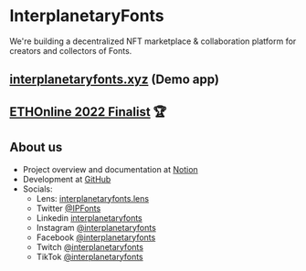 # InterplanetaryFonts

We're building a decentralized NFT marketplace & collaboration platform for creators and collectors of Fonts.

## [interplanetaryfonts.xyz](https://interplanetaryfonts.xyz) (Demo app)

## [ETHOnline 2022 Finalist](https://ethglobal.com/showcase/interplanetaryfonts-ekwuo) 🏆

## About us

- Project overview and documentation at [Notion](https://interplanetaryfonts.notion.site/InterplanetaryFonts-2739bdff0883433b83b7f4559b0b8b82)
- Development at [GitHub](https://github.com/interplanetaryfonts)
- Socials:
  - Lens: [interplanetaryfonts.lens](https://lenster.xyz/u/interplanetaryfonts.lens)
  - Twitter [@IPFonts](https://twitter.com/IPFonts)
  - Linkedin [interplanetaryfonts](https://www.linkedin.com/company/interplanetaryfonts)
  - Instagram [@interplanetaryfonts](https://instagram.com/interplanetaryfonts)
  - Facebook [@interplanetaryfonts](https://www.facebook.com/interplanetaryfonts)
  - Twitch [@interplanetaryfonts](https://www.twitch.tv/interplanetaryfonts)
  - TikTok [@interplanetaryfonts](https://www.tiktok.com/@interplanetaryfonts)

